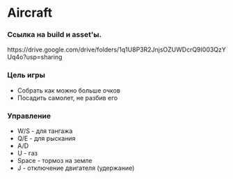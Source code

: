 <h1> Aircraft </h1>

<h3> Ссылка на build и asset'ы. </h3>
https://drive.google.com/drive/folders/1q1U8P3R2JnjsOZUWDcrQ9I003QzYUq4o?usp=sharing

<h3> Цель игры </h3>

- Собрать как можно больше очков
- Посадить самолет, не разбив его

<h3> Управление </h3>

<ul>
  <li>W/S - для тангажа</li>
  <li>Q/E - для рыскания</li>
  <li>A/D</li>
  <li>U - газ</li>
  <li>Space - тормоз на земле</li>
  <li>J - отключение двигателя (удержание)</li>
</ul>
